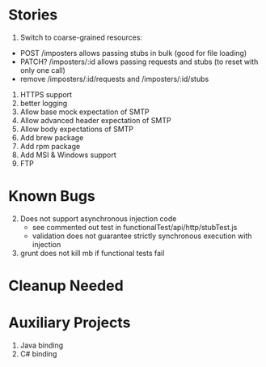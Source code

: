 Stories
=======

1. Switch to coarse-grained resources:
  - POST /imposters allows passing stubs in bulk (good for file loading)
  - PATCH? /imposters/:id allows passing requests and stubs (to reset with only one call)
  - remove /imposters/:id/requests and /imposters/:id/stubs
1. HTTPS support
2. better logging
3. Allow base mock expectation of SMTP
4. Allow advanced header expectation of SMTP
5. Allow body expectations of SMTP
6. Add brew package
7. Add rpm package
8. Add MSI & Windows support
9. FTP

Known Bugs
==========
2. Does not support asynchronous injection code
    - see commented out test in functionalTest/api/http/stubTest.js
    - validation does not guarantee strictly synchronous execution with injection
3. grunt does not kill mb if functional tests fail

Cleanup Needed
==============

Auxiliary Projects
==================
1. Java binding
2. C# binding
